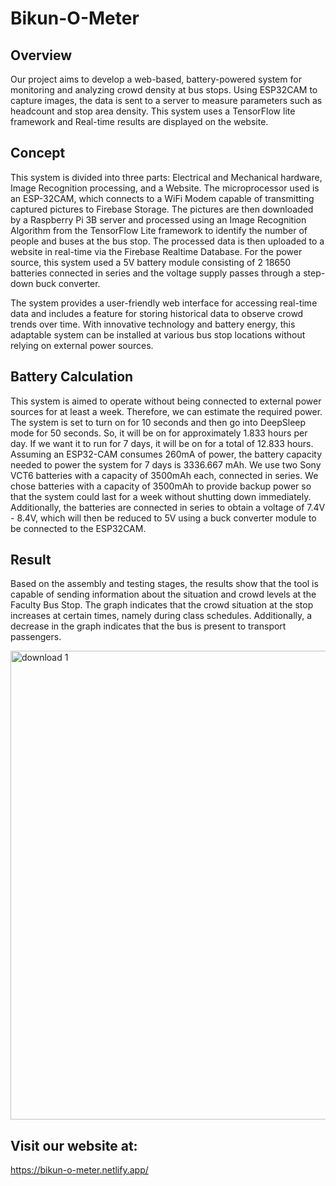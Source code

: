 # Bikun-O-Meter

## Overview
Our project aims to develop a web-based, battery-powered system for monitoring and analyzing crowd density at bus stops. Using ESP32CAM to capture images, the data is sent to a server to measure parameters such as headcount and stop area density. This system uses a TensorFlow lite framework and Real-time results are displayed on the website. 


## Concept
This system is divided into three parts: Electrical and Mechanical hardware, Image Recognition processing, and a Website. The microprocessor used is an ESP-32CAM, which connects to a WiFi Modem capable of transmitting captured pictures to Firebase Storage. The pictures are then downloaded by a Raspberry Pi 3B server and processed using an Image Recognition Algorithm from the TensorFlow Lite framework to identify the number of people and buses at the bus stop. The processed data is then uploaded to a website in real-time via the Firebase Realtime Database. For the power source, this system used a 5V battery module consisting of 2 18650 batteries connected in series and the voltage supply passes through a step-down buck converter.

The system provides a user-friendly web interface for accessing real-time data and includes a feature for storing historical data to observe crowd trends over time. With innovative technology and battery energy, this adaptable system can be installed at various bus stop locations without relying on external power sources.

## Battery Calculation
This system is aimed to operate without being connected to external power sources for at least a week. Therefore, we can estimate the required power. The system is set to turn on for 10 seconds and then go into DeepSleep mode for 50 seconds. So, it will be on for approximately 1.833 hours per day. If we want it to run for 7 days, it will be on for a total of 12.833 hours. Assuming an ESP32-CAM consumes 260mA of power, the battery capacity needed to power the system for 7 days is 3336.667 mAh. We use two Sony VCT6 batteries with a capacity of 3500mAh each, connected in series. We chose batteries with a capacity of 3500mAh to provide backup power so that the system could last for a week without shutting down immediately. Additionally, the batteries are connected in series to obtain a voltage of 7.4V - 8.4V, which will then be reduced to 5V using a buck converter module to be connected to the ESP32CAM.

## Result
Based on the assembly and testing stages, the results show that the tool is capable of sending information about the situation and crowd levels at the Faculty Bus Stop. The graph indicates that the crowd situation at the stop increases at certain times, namely during class schedules. Additionally, a decrease in the graph indicates that the  bus is present to transport passengers.

<img width="750" alt="download 1" src="https://github.com/evelioexcellenta/Bikun-O-Meter/assets/70692957/c980207b-189a-4aa0-8746-e6d1dde00798">



 ## Visit our website at: 
 https://bikun-o-meter.netlify.app/
